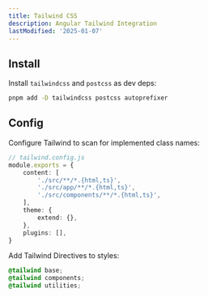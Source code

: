 ```yaml
---
title: Tailwind CSS
description: Angular Tailwind Integration
lastModified: '2025-01-07'
---
```


## Install

Install `tailwindcss` and `postcss` as dev deps:

```bash
pnpm add -D tailwindcss postcss autoprefixer
```

## Config

Configure Tailwind to scan for implemented class names:

```ts
// tailwind.config.js
module.exports = {
    content: [
        './src/**/*.{html,ts}',
        './src/app/**/*.{html,ts}',
        './src/components/**/*.{html,ts}',
    ],
    theme: {
        extend: {},
    },
    plugins: [],
}
```

Add Tailwind Directives to styles:

```css
@tailwind base;
@tailwind components;
@tailwind utilities;
```

